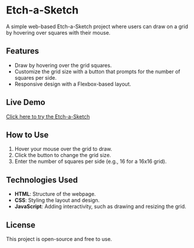 # Etch-a-Sketch

A simple web-based Etch-a-Sketch project where users can draw on a grid by hovering over squares with their mouse.

## Features

- Draw by hovering over the grid squares.
- Customize the grid size with a button that prompts for the number of squares per side.
- Responsive design with a Flexbox-based layout.

## Live Demo

[Click here to try the Etch-a-Sketch](https://medbouali.github.io/Etch-a-Sketch/)

## How to Use

1. Hover your mouse over the grid to draw.
2. Click the button to change the grid size.
3. Enter the number of squares per side (e.g., 16 for a 16x16 grid).

## Technologies Used

- **HTML**: Structure of the webpage.
- **CSS**: Styling the layout and design.
- **JavaScript**: Adding interactivity, such as drawing and resizing the grid.

## License

This project is open-source and free to use.